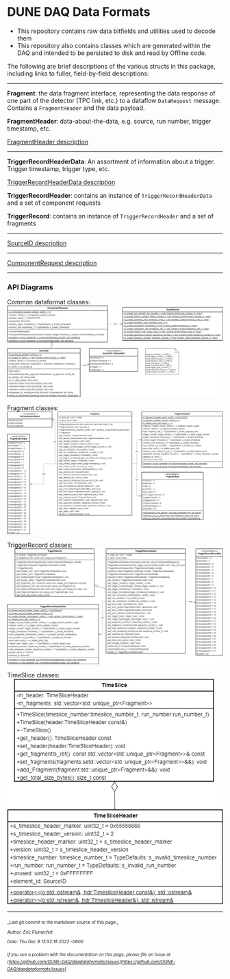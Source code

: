 # DUNE DAQ Data Formats

- This repository contains raw data bitfields and utilities used to decode them
- This repository also contains classes which are generated within the DAQ and intended to be persisted to disk and read by Offline code.

The following are brief descriptions of the various structs in this package, including links to fuller, field-by-field descriptions:

----------


**Fragment**: the data fragment interface, representing the data response of one part of the detector (TPC link, etc.) to a dataflow `DataRequest` message. Contains a `FragmentHeader` and the data payload.


**FragmentHeader**: data-about-the-data, e.g. source, run number, trigger timestamp, etc.

[FragmentHeader description](FragmentHeaderV4.md)

---------------


**TriggerRecordHeaderData**: An assortment of information about a trigger. Trigger timestamp, trigger type, etc.

[TriggerRecordHeaderData description](TriggerRecordHeaderDataV3.md)


**TriggerRecordHeader**: contains an instance of `TriggerRecordHeaderData` and a set of component requests


**TriggerRecord**: contains an instance of `TriggerRecordHeader` and a set of fragments

---------------

[SourceID description](SourceIDV2.md)

---------------

[ComponentRequest description](ComponentRequestV2.md)

--------------


### API Diagrams

Common dataformat classes:
![Class Diagrams](https://github.com/DUNE-DAQ/daqdataformats/raw/develop/docs/daqdataformats-common.png)

Fragment classes:
![Class Diagrams](https://github.com/DUNE-DAQ/daqdataformats/raw/develop/docs/daqdataformats-fragment.png)

TriggerRecord classes:
![Class Diagrams](https://github.com/DUNE-DAQ/daqdataformats/raw/develop/docs/daqdataformats-record.png)

TimeSlice classes:
![Class Diagrams](https://github.com/DUNE-DAQ/daqdataformats/raw/develop/docs/daqdataformats-slice.png)

-----

<font size="1">
_Last git commit to the markdown source of this page:_


_Author: Eric Flumerfelt_

_Date: Thu Dec 8 13:52:18 2022 -0600_

_If you see a problem with the documentation on this page, please file an Issue at [https://github.com/DUNE-DAQ/daqdataformats/issues](https://github.com/DUNE-DAQ/daqdataformats/issues)_
</font>
